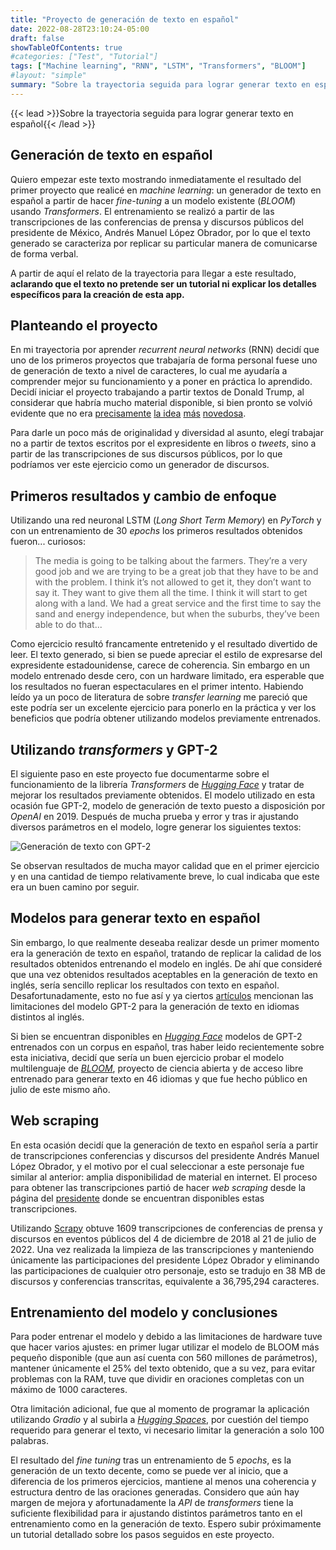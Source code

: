 ```yaml
---
title: "Proyecto de generación de texto en español"
date: 2022-08-28T23:10:24-05:00
draft: false
showTableOfContents: true
#categories: ["Test", "Tutorial"]
tags: ["Machine learning", "RNN", "LSTM", "Transformers", "BLOOM"]
#layout: "simple"
summary: "Sobre la trayectoria seguida para lograr generar texto en español."
---
```

{{< lead >}}Sobre la trayectoria seguida para lograr generar texto en español{{< /lead >}}

## Generación de texto en español
Quiero empezar este texto mostrando inmediatamente el resultado del primer proyecto que realicé en *machine learning*: un generador de texto en español a partir de hacer *fine-tuning* a un modelo existente (*BLOOM*) usando *Transformers*. El entrenamiento se realizó a partir de las transcripciones de las conferencias de prensa y discursos públicos del presidente de México, Andrés Manuel López Obrador, por lo que el texto generado se caracteriza por replicar su particular manera de comunicarse de forma verbal.

<gradio-app space="neek05/NLP-AMLO"></gradio-app> 

A partir de aquí el relato de la trayectoria para llegar a este resultado, **aclarando que el texto no pretende ser un tutorial ni explicar los detalles específicos para la creación de esta app.**

## Planteando el proyecto

En mi trayectoria por aprender *recurrent neural networks* (RNN) decidí que uno de los primeros proyectos que trabajaría de forma personal fuese uno de generación de texto a nivel de caracteres, lo cual me ayudaría a comprender mejor su funcionamiento y a poner en práctica lo aprendido. Decidí iniciar el proyecto trabajando a partir textos de Donald Trump, al considerar que habría mucho material disponible, si bien pronto se volvió evidente que no era [precisamente](https://github.com/ZaydH/trump_char_rnn) [la idea](https://www.csail.mit.edu/news/postdoc-develops-twitterbot-uses-ai-sound-donald-trump) [más](https://towardsdatascience.com/predicting-trump-tweets-with-a-rnn-95e7c398b18e) [novedosa](https://github.com/ppramesi/RoboTrumpDNN).

Para darle un poco más de originalidad y diversidad al asunto, elegí trabajar no a partir de textos escritos por el expresidente en libros o *tweets*, sino a partir de las transcripciones de sus discursos públicos, por lo que podríamos ver este ejercicio como un generador de discursos. 

## Primeros resultados y cambio de enfoque

Utilizando una red neuronal LSTM (*Long Short Term Memory*) en *PyTorch* y con un entrenamiento de 30 *epochs* los primeros resultados obtenidos fueron... curiosos: 


> The media is going to be talking about the farmers. They’re a very good job and we are trying to be a great job that they have to be and with the problem. I think it’s not allowed to get it, they don’t want to say it. They want to give them all the time. I think it will start to get along with a land. We had a great service and the first time to say the sand and energy independence, but when the suburbs, they’ve been able to do that...


Como ejercicio resultó francamente entretenido y el resultado divertido de leer. El texto generado, si bien se puede apreciar el estilo de expresarse del expresidente estadounidense, carece de coherencia. Sin embargo en un modelo entrenado desde cero, con un hardware limitado, era esperable que los resultados no fueran espectaculares en el primer intento. Habiendo leído ya un poco de literatura de sobre *transfer learning* me pareció que este podría ser un excelente ejercicio para ponerlo en la práctica y ver los beneficios que podría obtener utilizando modelos previamente entrenados.

## Utilizando *transformers* y GPT-2

El siguiente paso en este proyecto fue documentarme sobre el funcionamiento de la librería *Transformers* de [*Hugging Face*](https://huggingface.co/) y tratar de mejorar los resultados previamente obtenidos. El modelo utilizado en esta ocasión fue GPT-2, modelo de generación de texto puesto a disposición por *OpenAI* en 2019. Después de mucha prueba y error y tras ir ajustando diversos parámetros en el modelo, logre generar los siguientes textos:

![Generación de texto con GPT-2](../ResultadosGPT-2.png)

Se observan resultados de mucha mayor calidad que en el primer ejercicio y en una cantidad de tiempo relativamente breve, lo cual indicaba que este era un buen camino por seguir.

## Modelos para generar texto en español

Sin embargo, lo que realmente deseaba realizar desde un primer momento era la generación de texto en español, tratando de replicar la calidad de los resultados obtenidos entrenando el modelo en inglés. De ahí que consideré que una vez obtenidos resultados aceptables en la generación de texto en inglés, sería sencillo replicar los resultados con texto en español. Desafortunadamente, esto no fue así y ya ciertos [artículos](https://www.vanderbilt.edu/digitalhumanities/gpt-2-no-habla-espanol-artificial-intelligence-anglocentrism-and-the-non-human-side-of-dh/) mencionan las limitaciones del modelo GPT-2 para la generación de texto en idiomas distintos al inglés.  

Si bien se encuentran disponibles en [*Hugging Face*](https://huggingface.co/models) modelos de GPT-2 entrenados con un corpus en español, tras haber leido recientemente sobre esta iniciativa, decidí que sería un buen ejercicio probar el modelo multilenguaje de [*BLOOM*](https://huggingface.co/bigscience/bloom), proyecto de ciencia abierta y de acceso libre entrenado para generar texto en 46 idiomas y que fue hecho público en julio de este mismo año.

## Web scraping

En esta ocasión decidí que la generación de texto en español sería a partir de transcripciones conferencias y discursos del presidente Andrés Manuel López Obrador, y el motivo por el cual seleccionar a este personaje fue similar al anterior: amplia disponibilidad de material en internet. El proceso para obtener las transcripciones partió de hacer *web scraping* desde la página del [presidente](https://lopezobrador.org.mx/transcripciones/) donde se encuentran disponibles estas transcripciones.

Utilizando [Scrapy](https://scrapy.org/) obtuve 1609 transcripciones de conferencias de prensa y discursos en eventos públicos del 4 de diciembre de 2018 al 21 de julio de 2022. Una vez realizada la limpieza de las transcripciones y manteniendo únicamente las participaciones del presidente López Obrador y eliminando las participaciones de cualquier otro personaje, esto se tradujo en 38 MB de discursos y conferencias transcritas, equivalente a 36,795,294 caracteres.

## Entrenamiento del modelo y conclusiones
Para poder entrenar el modelo y debido a las limitaciones de hardware tuve que hacer varios ajustes: en primer lugar utilizar el modelo de BLOOM más pequeño disponible (que aun así cuenta con 560 millones de parámetros), mantener únicamente el 25% del texto obtenido, que a su vez, para evitar problemas con la RAM, tuve que dividir en oraciones completas con un máximo de 1000 caracteres. 

Otra limitación adicional, fue que al momento de programar la aplicación utilizando *Gradio* y al subirla a [*Hugging Spaces*](https://huggingface.co/spaces), por cuestión del tiempo requerido para generar el texto, vi necesario limitar la generación a solo 100 palabras.

El resultado del *fine tuning* tras un entrenamiento de 5 *epochs*, es la generación de un texto decente, como se puede ver al inicio, que a diferencia de los primeros ejercicios, mantiene al menos una coherencia y estructura dentro de las oraciones generadas. Considero que aún hay margen de mejora y afortunadamente la *API* de *transformers* tiene la suficiente flexibilidad para ir ajustando distintos parámetros tanto en el entrenamiento como en la generación de texto. Espero subir próximamente un tutorial detallado sobre los pasos seguidos en este proyecto.

<script type="module"
src="https://gradio.s3-us-west-2.amazonaws.com/3.27/gradio.js">
</script>